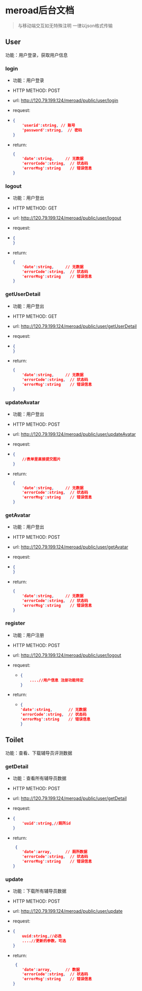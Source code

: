# meroad后台文档

> 与移动端交互如无特殊注明 一律以json格式传输



## User

功能：用户登录，获取用户信息

### login

- 功能：用户登录
- HTTP METHOD: POST
- url:   http://120.79.199.124/meroad/public/user/login
- request:

- ``` json
  {
      'userid':string, // 账号
      'password':string,  // 密码
  }
  ```

- return:

  ```json
  {
      'date':string,   	 // 无数据
      'errorCode':string,  // 状态码
      'errorMsg':string    // 错误信息
  }					
  ```

### logout

- 功能：用户登出

- HTTP METHOD: GET

- url: http://120.79.199.124/meroad/public/user/logout

- request:

- ```json
  {
  }
  ```

- return:

  ```json
  {
      'date':string,   	 // 无数据
      'errorCode':string,  // 状态码
      'errorMsg':string    // 错误信息
  }					 
  ```

### getUserDetail

- 功能：用户登出

- HTTP METHOD: GET

- url: http://120.79.199.124/meroad/public/user/getUserDetail

- request:

- ```json
  {
  }
  ```

- return:

  ```json
  {
      'date':string,   	 // 无数据
      'errorCode':string,  // 状态码
      'errorMsg':string    // 错误信息
  }					 
  ```

### updateAvatar

- 功能：用户登出

- HTTP METHOD: POST

- url: http://120.79.199.124/meroad/public/user/updateAvatar

- request:

- ```json
  {
      //表单里直接提交图片
  }
  ```

- return:

  ```json
  {
      'date':string,   	 // 无数据
      'errorCode':string,  // 状态码
      'errorMsg':string    // 错误信息
  }					 
  ```

### getAvatar

- 功能：用户登出

- HTTP METHOD: POST

- url: http://120.79.199.124/meroad/public/user/getAvatar

- request:

- ```json
  {
  }
  ```

- return:

  ```json
  {
      'date':string,   	 // 无数据
      'errorCode':string,  // 状态码
      'errorMsg':string    // 错误信息
  }					 
  ```

### register

* 功能：用户注册

- HTTP METHOD: POST

- url: http://120.79.199.124/meroad/public/user/logout

- request:

  - ```json
    {
    	....//用户信息 注册功能待定
    }
    ```

- return:

  - ```json
    {
    'date':string,   	 // 无数据
    'errorCode':string,  // 状态码
    'errorMsg':string    // 错误信息
    }
    ```

## Toilet

功能：查看、下载辅导员评测数据

### getDetail

- 功能：查看所有辅导员数据
- HTTP METHOD: POST
- url:  http://120.79.199.124/meroad/public/user/getDetail
- request:

- ```json
  {
      'uuid':string,//厕所id
  }
  ```

- return:

  ```json
   {
      'date':array,   	 // 厕所数据
      'errorCode':string,  // 状态码
      'errorMsg':string    // 错误信息
  }
  ```

### update

- 功能：下载所有辅导员数据
- HTTP METHOD: POST
- url:   http://120.79.199.124/meroad/public/user/update
- request:

- ```json
  {
      uuid:string,//必选
      ....//更新的参数，可选
  }
  ```

- return:

  ```json
   {
      'date':array,   	 // 数据
      'errorCode':string,  // 状态码
      'errorMsg':string    // 错误信息
  }
  ```
